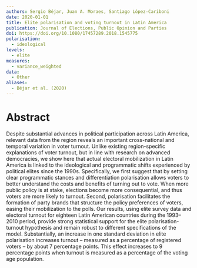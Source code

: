 ```yaml
---
authors: Sergio Béjar, Juan A. Moraes, Santiago López-Cariboni
date: 2020-01-01
title: Elite polarisation and voting turnout in Latin America
publication: Journal of Elections, Public Opinion and Parties
doi: https://doi.org/10.1080/17457289.2018.1545775
polarisation:
  - ideological
levels:
  - elite
measures:
  - variance_weighted
data:
  - Other
aliases:
  - Béjar et al. (2020)
---
```

# Abstract
Despite substantial advances in political participation across Latin America, relevant data from the region reveals an important cross-national and temporal variation in voter turnout. Unlike existing region-specific explanations of voter turnout, but in line with research on advanced democracies, we show here that actual electoral mobilization in Latin America is linked to the ideological and programmatic shifts experienced by political elites since the 1990s. Specifically, we first suggest that by setting clear programmatic stances and differentiation polarisation allows voters to better understand the costs and benefits of turning out to vote. When more public policy is at stake, elections become more consequential, and thus voters are more likely to turnout. Second, polarisation facilitates the formation of party brands that structure the policy preferences of voters, easing their mobilization to the polls. Our results, using elite survey data and electoral turnout for eighteen Latin American countries during the 1993–2010 period, provide strong statistical support for the elite polarisation-turnout hypothesis and remain robust to different specifications of the model. Substantially, an increase in one standard deviation in elite polarisation increases turnout – measured as a percentage of registered voters – by about 7 percentage points. This effect increases to 9 percentage points when turnout is measured as a percentage of the voting age population.
